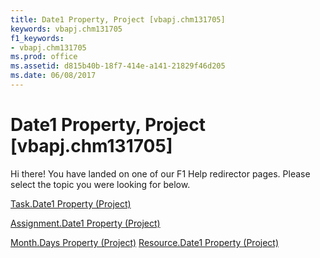 ```yaml
---
title: Date1 Property, Project [vbapj.chm131705]
keywords: vbapj.chm131705
f1_keywords:
- vbapj.chm131705
ms.prod: office
ms.assetid: d815b40b-18f7-414e-a141-21829f46d205
ms.date: 06/08/2017
---
```



# Date1 Property, Project [vbapj.chm131705]

Hi there! You have landed on one of our F1 Help redirector pages. Please select the topic you were looking for below.

[Task.Date1 Property (Project)](http://msdn.microsoft.com/library/16dbdc51-38c7-6414-e64a-5f0b6556c265%28Office.15%29.aspx)

[Assignment.Date1 Property (Project)](http://msdn.microsoft.com/library/d06bbeb2-2b3d-eded-195e-dcab6ccd50a7%28Office.15%29.aspx)

[Month.Days Property (Project)](http://msdn.microsoft.com/library/86572272-1a5f-2c86-2111-e41f39f4c1e6%28Office.15%29.aspx)
[Resource.Date1 Property (Project)](http://msdn.microsoft.com/library/2f38356c-7c18-d8cd-1a47-f80eeb020541%28Office.15%29.aspx)

